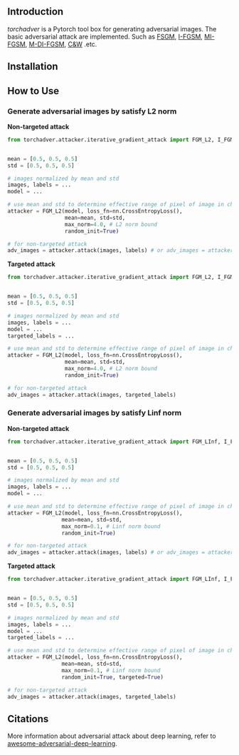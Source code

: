 

## Introduction

*torchadver* is a Pytorch tool box for generating adversarial images. The basic adversarial attack are implemented. Such as [FSGM](https://arxiv.org/abs/1412.6572), [I-FGSM](https://arxiv.org/abs/1607.02533), [MI-FGSM](http://openaccess.thecvf.com/content_cvpr_2018/html/Dong_Boosting_Adversarial_Attacks_CVPR_2018_paper.html), [M-DI-FGSM](https://arxiv.org/abs/1803.06978), [C&W](https://ieeexplore.ieee.org/abstract/document/7958570) .etc.






## Installation



## How to Use

### Generate adversarial images by satisfy L2 norm

**Non-targeted attack**
```python
from torchadver.attacker.iterative_gradient_attack import FGM_L2, I_FGM_L2, MI_FGM_L2, M_DI_FGM_L2


mean = [0.5, 0.5, 0.5]
std = [0.5, 0.5, 0.5]

# images normalized by mean and std
images, labels = ...
model = ...

# use mean and std to determine effective range of pixel of image in channels.
attacker = FGM_L2(model, loss_fn=nn.CrossEntropyLoss(),
				  mean=mean, std=std, 
				  max_norm=4.0, # L2 norm bound
				  random_init=True)

# for non-targeted attack
adv_images = attacker.attack(images, labels) # or adv_images = attacker.attack(images)
```

**Targeted attack**
```python
from torchadver.attacker.iterative_gradient_attack import FGM_L2, I_FGM_L2, MI_FGM_L2, M_DI_FGM_L2


mean = [0.5, 0.5, 0.5]
std = [0.5, 0.5, 0.5]

# images normalized by mean and std
images, labels = ...
model = ...
targeted_labels = ...

# use mean and std to determine effective range of pixel of image in channels.
attacker = FGM_L2(model, loss_fn=nn.CrossEntropyLoss(),
				  mean=mean, std=std, 
				  max_norm=4.0, # L2 norm bound
				  random_init=True)

# for non-targeted attack
adv_images = attacker.attack(images, targeted_labels)
```

### Generate adversarial images by satisfy Linf norm


**Non-targeted attack**
```python
from torchadver.attacker.iterative_gradient_attack import FGM_LInf, I_FGM_LInf, MI_FGM_LInf, M_DI_FGM_LInf


mean = [0.5, 0.5, 0.5]
std = [0.5, 0.5, 0.5]

# images normalized by mean and std
images, labels = ...
model = ...

# use mean and std to determine effective range of pixel of image in channels.
attacker = FGM_L2(model, loss_fn=nn.CrossEntropyLoss(),
				 mean=mean, std=std,
				 max_norm=0.1, # Linf norm bound
				 random_init=True)

# for non-targeted attack
adv_images = attacker.attack(images, labels) # or adv_images = attacker.attack(images)
```

**Targeted attack**
```python
from torchadver.attacker.iterative_gradient_attack import FGM_LInf, I_FGM_LInf, MI_FGM_LInf, M_DI_FGM_LInf


mean = [0.5, 0.5, 0.5]
std = [0.5, 0.5, 0.5]

# images normalized by mean and std
images, labels = ...
model = ...
targeted_labels = ...

# use mean and std to determine effective range of pixel of image in channels.
attacker = FGM_L2(model, loss_fn=nn.CrossEntropyLoss(),
				 mean=mean, std=std,
				 max_norm=0.1, # Linf norm bound
				 random_init=True, targeted=True)

# for non-targeted attack
adv_images = attacker.attack(images, targeted_labels)
```

## Citations

More information about adversarial attack about deep learning, refer to [awesome-adversarial-deep-learning](https://github.com/nebula-beta/awesome-adversarial-deep-learning).





